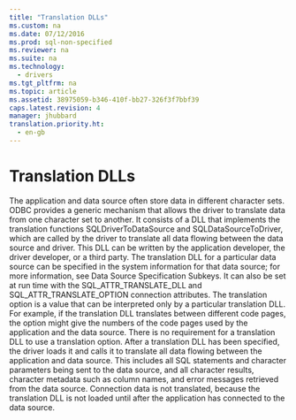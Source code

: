 ```yaml
---
title: "Translation DLLs"
ms.custom: na
ms.date: 07/12/2016
ms.prod: sql-non-specified
ms.reviewer: na
ms.suite: na
ms.technology: 
  - drivers
ms.tgt_pltfrm: na
ms.topic: article
ms.assetid: 38975059-b346-410f-bb27-326f3f7bbf39
caps.latest.revision: 4
manager: jhubbard
translation.priority.ht: 
  - en-gb
---
```

# Translation DLLs
<?xml version="1.0" encoding="utf-8"?>
<developerConceptualDocument xmlns="http://ddue.schemas.microsoft.com/authoring/2003/5" xmlns:xlink="http://www.w3.org/1999/xlink" xmlns:xsi="http://www.w3.org/2001/XMLSchema-instance" xsi:schemaLocation="http://ddue.schemas.microsoft.com/authoring/2003/5 http://dduestorage.blob.core.windows.net/ddueschema/developer.xsd">
  <introduction>
    <para>The application and data source often store data in different character sets. ODBC provides a generic mechanism that allows the driver to translate data from one character set to another. It consists of a DLL that implements the translation functions <legacyBold>SQLDriverToDataSource</legacyBold> and <legacyBold>SQLDataSourceToDriver</legacyBold>, which are called by the driver to translate all data flowing between the data source and driver. This DLL can be written by the application developer, the driver developer, or a third party.</para>
    <para>The translation DLL for a particular data source can be specified in the system information for that data source; for more information, see <legacyLink xlink:href="d7e88a07-e6ab-4258-a45d-1ca21234fbec">Data Source Specification Subkeys</legacyLink>. It can also be set at run time with the SQL_ATTR_TRANSLATE_DLL and SQL_ATTR_TRANSLATE_OPTION connection attributes.</para>
    <para>The translation option is a value that can be interpreted only by a particular translation DLL. For example, if the translation DLL translates between different code pages, the option might give the numbers of the code pages used by the application and the data source. There is no requirement for a translation DLL to use a translation option.</para>
    <para>After a translation DLL has been specified, the driver loads it and calls it to translate all data flowing between the application and data source. This includes all SQL statements and character parameters being sent to the data source, and all character results, character metadata such as column names, and error messages retrieved from the data source. Connection data is not translated, because the translation DLL is not loaded until after the application has connected to the data source.</para>
  </introduction>
  <relatedTopics />
</developerConceptualDocument>
